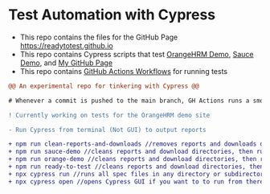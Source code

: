 # Test Automation with Cypress
- This repo contains the files for the GitHub Page https://readytotest.github.io
- This repo contains Cypress scripts that test <a href="https://opensource-demo.orangehrmlive.com">OrangeHRM Demo</a>, <a href="https://www.saucedemo.com">Sauce Demo</a>, and  <a href="https://readytotest.github.io">My GitHub Page</a>
- This repo contains <a href="https://github.com/readytotest/readytotest.github.io/actions">GitHub Actions Workflows</a> for running tests

```diff
@@ An experimental repo for tinkering with Cypress @@

# Whenever a commit is pushed to the main branch, GH Actions runs a smoke test against the GH Page

! Currently working on tests for the OrangeHRM demo site

- Run Cypress from terminal (Not GUI) to output reports

+ npm run clean-reports-and-downloads //removes reports and downloads directories and recreates them
+ npm run sauce-demo //cleans reports and download directories, then runs tests against Sauce Demo site
+ npm run orange-demo //cleans reports and download directories, then runs tests against OrangeHRM demo site
+ npm run ready-to-test //cleans reports and download directories, then runs tests against my GitHub page
+ npx cypress run //runs all spec files in any directory or subdirectory in this project
+ npx cypress open //opens Cypress GUI if you want to to run from there
```

